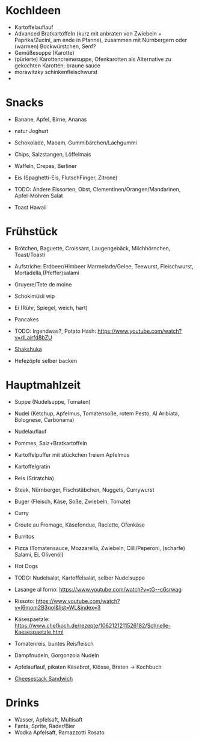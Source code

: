 # KochIdeen
- Kartoffelauflauf
- Advanced Bratkartoffeln (kurz mit anbraten von Zwiebeln + Paprika/Zucini, am ende in Pfanne), zusammen mit Nürnbergern oder (warmen) Bockwürstchen, Senf?
- Gemüßesuppe (Karotte)
- (pürierte) Karottencremesuppe, Ofenkarotten als Alternative zu gekochten Karotten; braune sauce
- morawitzky schinkenfleischwurst
- 
# Snacks
- Banane, Apfel, Birne, Ananas
- natur Joghurt
- Schokolade, Maoam, Gummibärchen/Lachgummi
- Chips, Salzstangen, Löffelmais
- Waffeln, Crepes, Berliner
- Eis (Spaghetti-Eis, FlutschFinger, Zitrone)

- TODO: Andere Eissorten, Obst, Clementinen/Orangen/Mandarinen, Apfel-Möhren Salat
- Toast Hawaii


# Frühstück
- Brötchen, Baguette, Croissant, Laugengebäck, Milchhörnchen, Toast/Toasti
- Aufstriche: Erdbeer/Himbeer Marmelade/Gelee, Teewurst, Fleischwurst, Mortadella,(Pfeffer)salami
- Gruyere/Tete de moine
- Schokimüsli wip
- Ei (Rühr, Spiegel, weich, hart)
- Pancakes

- TODO: Irgendwas?, Potato Hash: https://www.youtube.com/watch?v=dLairfd8bZU
- [Shakshuka](https://www.spiegel.de/start/guenstiges-oster-rezept-shakshuka-pfanne-zum-eierverstecken-a-6d3164ca-8378-4bbd-abe8-79f003ef7fe6)
- Hefezöpfe selber backen

# Hauptmahlzeit
- Suppe (Nudelsuppe, Tomaten)
- Nudel (Ketchup, Apfelmus, Tomatensoße, rotem Pesto, Al Aribiata, Bolognese, Carbonarra)
- Nudelauflauf
- Pommes, Salz+Bratkartoffeln
- Kartoffelpuffer mit stückchen freiem Apfelmus
- Kartoffelgratin
- Reis (Sriratchia)
- Steak, Nürnberger, Fischstäbchen, Nuggets, Currywurst
- Buger (Fleisch, Käse, Soße, Zwiebeln, Tomate)
- Curry
- Croute au Fromage, Käsefondue, Raclette, Ofenkäse
- Burritos
- Pizza (Tomatensauce, Mozzarella, Zwiebeln, Cilli/Peperoni, (scharfe) Salami, Ei, Olivenöl)
- Hot Dogs

- TODO: Nudelsalat, Kartoffelsalat, selber Nudelsuppe
- Lasange al forno:
https://www.youtube.com/watch?v=tG--c6srwag
- Rissoto: https://www.youtube.com/watch?v=l6mom2B3qoI&list=WL&index=3
- Käsespaetzle: https://www.chefkoch.de/rezepte/1062121211526182/Schnelle-Kaesespaetzle.html
- Tomatenreis, buntes Reisfleisch
- Dampfnudeln, Gorgonzola Nudeln
- Apfelauflauf, pikaten Käsebrot, Klösse, Braten -> Kochbuch
- [Cheesestack Sandwich](https://www.youtube.com/watch?v=cNWk4nIz6lw)


# Drinks
- Wasser, Apfelsaft, Multisaft
- Fanta, Sprite, Rader/Bier
- Wodka Apfelsaft, Ramazzotti Rosato

